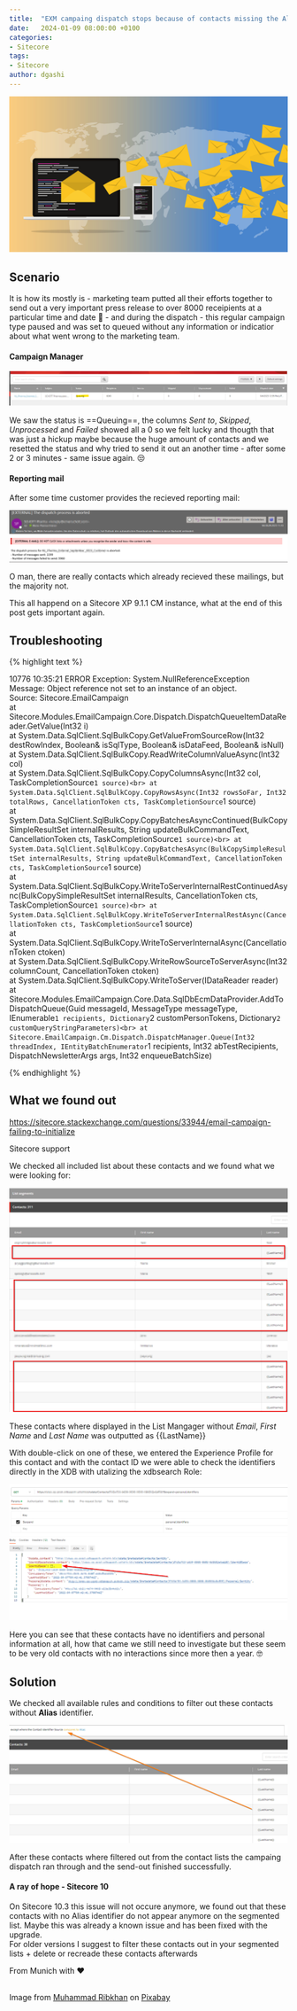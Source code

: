 ```yaml
---
title:  "EXM campaing dispatch stops because of contacts missing the Alias identifier"
date:   2024-01-09 08:00:00 +0100
categories:
- Sitecore
tags:
- Sitecore
author: dgashi
---
```


![Email Marketing](../files/2024/01/09/email-marketing.png "Email Marketing")


## Scenario


It is how its mostly is - marketing team putted all their efforts together to send out a very important press release to over 8000 receipients at a particular time and date :e-mail: - and during the dispatch - this regular campaign type paused and was set to queued without any information or indicatior about what went wrong to the marketing team.

#### Campaign Manager

![Campaign Manager](../files/2024/01/09/exm-dispatch-campaign-manager.png "Campaign Manger")

We saw the status is ==Queuing==, the columns *Sent to*, *Skipped*, *Unprocessed* and *Failed* showed all a 0 so we felt lucky and thougth that was just a hickup maybe because the huge amount of contacts and we resetted the status and why tried to send it out an another time - after some 2 or 3 minutes - same issue again. :unamused:

#### Reporting mail

After some time customer provides the recieved reporting mail:

![Reporting Mail](../files/2024/01/09/exm-dispatch-abort-mail.png "Reporting Mail")

O man, there are really contacts which already recieved these mailings, but the majority not.

This all happend on a Sitecore XP 9.1.1 CM instance, what at the end of this post gets important again.

## Troubleshooting

{% highlight text %}

10776 10:35:21 ERROR Exception: System.NullReferenceException<br>
Message: Object reference not set to an instance of an object.<br>
Source: Sitecore.EmailCampaign<br>
at Sitecore.Modules.EmailCampaign.Core.Dispatch.DispatchQueueItemDataReader.GetValue(Int32 i)<br>
at System.Data.SqlClient.SqlBulkCopy.GetValueFromSourceRow(Int32 destRowIndex, Boolean& isSqlType, Boolean& isDataFeed, Boolean& isNull)<br>
at System.Data.SqlClient.SqlBulkCopy.ReadWriteColumnValueAsync(Int32 col)<br>
at System.Data.SqlClient.SqlBulkCopy.CopyColumnsAsync(Int32 col, TaskCompletionSource`1 source)<br>
at System.Data.SqlClient.SqlBulkCopy.CopyRowsAsync(Int32 rowsSoFar, Int32 totalRows, CancellationToken cts, TaskCompletionSource`1 source)<br>
at System.Data.SqlClient.SqlBulkCopy.CopyBatchesAsyncContinued(BulkCopySimpleResultSet internalResults, String updateBulkCommandText, CancellationToken cts, TaskCompletionSource`1 source)<br>
at System.Data.SqlClient.SqlBulkCopy.CopyBatchesAsync(BulkCopySimpleResultSet internalResults, String updateBulkCommandText, CancellationToken cts, TaskCompletionSource`1 source)<br>
at System.Data.SqlClient.SqlBulkCopy.WriteToServerInternalRestContinuedAsync(BulkCopySimpleResultSet internalResults, CancellationToken cts, TaskCompletionSource`1 source)<br>
at System.Data.SqlClient.SqlBulkCopy.WriteToServerInternalRestAsync(CancellationToken cts, TaskCompletionSource`1 source)<br>
at System.Data.SqlClient.SqlBulkCopy.WriteToServerInternalAsync(CancellationToken ctoken)<br>
at System.Data.SqlClient.SqlBulkCopy.WriteRowSourceToServerAsync(Int32 columnCount, CancellationToken ctoken)<br>
at System.Data.SqlClient.SqlBulkCopy.WriteToServer(IDataReader reader)<br>
at Sitecore.Modules.EmailCampaign.Core.Data.SqlDbEcmDataProvider.AddToDispatchQueue(Guid messageId, MessageType messageType, IEnumerable`1 recipients, Dictionary`2 customPersonTokens, Dictionary`2 customQueryStringParameters)<br>
at Sitecore.EmailCampaign.Cm.Dispatch.DispatchManager.Queue(Int32 threadIndex, IEntityBatchEnumerator`1 recipients, Int32 abTestRecipients, DispatchNewsletterArgs args, Int32 enqueueBatchSize)

{% endhighlight %}

## What we found out

https://sitecore.stackexchange.com/questions/33944/email-campaign-failing-to-initialize

Sitecore support

We checked all included list about these contacts and we found what we were looking for:

![Segmented contact list](../files/2024/01/09/exm-dispatch-contact-list.png "Segmented Contact List")

These contacts where displayed in the List Mangager without *Email*, *First Name* and *Last Name* was outputted as {{LastName}}

With double-click on one of these, we entered the Experience Profile for this contact and with the contact ID we were able to check the identifiers directly in the XDB with utalizing the xdbsearch Role:

![Empyt contact identifiers](../files/2024/01/09/exm-dispatch-contact-data.png "Empty contact identifiers")

Here you can see that these contacts have no identifiers and personal information at all, how that came we still need to investigate but these seem to be very old contacts with no interactions since more then a year. :nerd_face:

## Solution

We checked all available rules and conditions to filter out these contacts without <b>Alias</b> identifier. 

![Segmented contact list](../files/2024/01/09/exm-dispatch-contact-list-segmented.png "Segmented Contact List")

After these contacts where filtered out from the contact lists the campaing dispatch ran through and the send-out finished successfully.


#### A ray of hope - Sitecore 10
On Sitecore 10.3 this issue will not occure anymore, we found out that these contacts with no Alias identifier do not appear anymore on the segmented list. Maybe this was already a known issue and has been fixed with the upgrade.<br>
For older versions I suggest to filter these contacts out in your segmented lists + delete or recreade these contacts afterwards

From Munich with :heart:


<br>
Image from <a href="https://pixabay.com/de/users/ribkhan-380399/?utm_source=link-attribution&utm_medium=referral&utm_campaign=image&utm_content=3249062">Muhammad Ribkhan</a> on <a href="https://pixabay.com/de//?utm_source=link-attribution&utm_medium=referral&utm_campaign=image&utm_content=3249062">Pixabay</a>